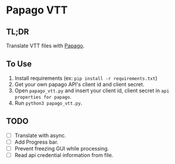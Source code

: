 # Papago VTT

## TL;DR

Translate VTT files with [Papago](https://papago.naver.com/).

## To Use

1. Install requirements (ex: `pip install -r requirements.txt`)
2. Get your own papago API's client id and client secret.
3. Open `papago_vtt.py` and insert your client id, client secret in `api properties for papago`.
4. Run `python3 papago_vtt.py`.

## TODO

- [ ] Translate with async.
- [ ] Add Progress bar.
- [ ] Prevent freezing GUI while processing.
- [ ] Read api credential information from file.
